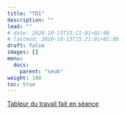 ```yaml
---
title: "TD1"
description: ""
lead: ""
# date: 2020-10-13T15:21:01+02:00
# lastmod: 2020-10-13T15:21:01+02:00
draft: false
images: []
menu:
  docs:
    parent: "seub"
weight: 100
toc: true
---
```



[Tableur du travail fait en séance](https://docs.google.com/spreadsheets/d/1e8N-5ODl7XR2czQhv5d_hK4u4vTN84APgQ5QQidHme0)